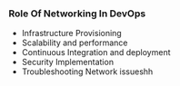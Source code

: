 ### Role Of Networking In DevOps

- Infrastructure Provisioning
- Scalability and performance
- Continuous Integration and deployment
- Security Implementation
- Troubleshooting Network issueshh
